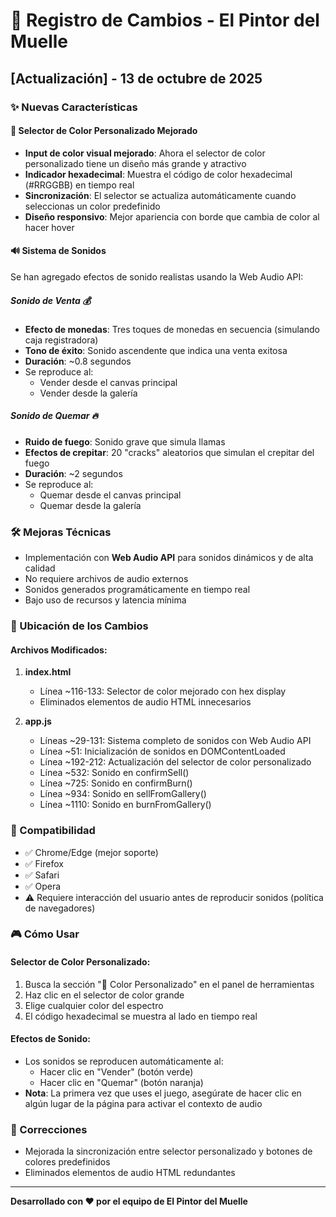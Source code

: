 # 🎨 Registro de Cambios - El Pintor del Muelle

## [Actualización] - 13 de octubre de 2025

### ✨ Nuevas Características

#### 🎨 Selector de Color Personalizado Mejorado
- **Input de color visual mejorado**: Ahora el selector de color personalizado tiene un diseño más grande y atractivo
- **Indicador hexadecimal**: Muestra el código de color hexadecimal (#RRGGBB) en tiempo real
- **Sincronización**: El selector se actualiza automáticamente cuando seleccionas un color predefinido
- **Diseño responsivo**: Mejor apariencia con borde que cambia de color al hacer hover

#### 🔊 Sistema de Sonidos
Se han agregado efectos de sonido realistas usando la Web Audio API:

##### Sonido de Venta 💰
- **Efecto de monedas**: Tres toques de monedas en secuencia (simulando caja registradora)
- **Tono de éxito**: Sonido ascendente que indica una venta exitosa
- **Duración**: ~0.8 segundos
- Se reproduce al:
  - Vender desde el canvas principal
  - Vender desde la galería

##### Sonido de Quemar 🔥
- **Ruido de fuego**: Sonido grave que simula llamas
- **Efectos de crepitar**: 20 "cracks" aleatorios que simulan el crepitar del fuego
- **Duración**: ~2 segundos
- Se reproduce al:
  - Quemar desde el canvas principal
  - Quemar desde la galería

### 🛠️ Mejoras Técnicas
- Implementación con **Web Audio API** para sonidos dinámicos y de alta calidad
- No requiere archivos de audio externos
- Sonidos generados programáticamente en tiempo real
- Bajo uso de recursos y latencia mínima

### 🎯 Ubicación de los Cambios

#### Archivos Modificados:
1. **index.html**
   - Línea ~116-133: Selector de color mejorado con hex display
   - Eliminados elementos de audio HTML innecesarios

2. **app.js**
   - Líneas ~29-131: Sistema completo de sonidos con Web Audio API
   - Línea ~51: Inicialización de sonidos en DOMContentLoaded
   - Línea ~192-212: Actualización del selector de color personalizado
   - Línea ~532: Sonido en confirmSell()
   - Línea ~725: Sonido en confirmBurn()
   - Línea ~934: Sonido en sellFromGallery()
   - Línea ~1110: Sonido en burnFromGallery()

### 📱 Compatibilidad
- ✅ Chrome/Edge (mejor soporte)
- ✅ Firefox
- ✅ Safari
- ✅ Opera
- ⚠️ Requiere interacción del usuario antes de reproducir sonidos (política de navegadores)

### 🎮 Cómo Usar

#### Selector de Color Personalizado:
1. Busca la sección "🎨 Color Personalizado" en el panel de herramientas
2. Haz clic en el selector de color grande
3. Elige cualquier color del espectro
4. El código hexadecimal se muestra al lado en tiempo real

#### Efectos de Sonido:
- Los sonidos se reproducen automáticamente al:
  - Hacer clic en "Vender" (botón verde)
  - Hacer clic en "Quemar" (botón naranja)
- **Nota**: La primera vez que uses el juego, asegúrate de hacer clic en algún lugar de la página para activar el contexto de audio

### 🐛 Correcciones
- Mejorada la sincronización entre selector personalizado y botones de colores predefinidos
- Eliminados elementos de audio HTML redundantes

---

**Desarrollado con ❤️ por el equipo de El Pintor del Muelle**
